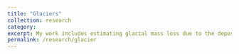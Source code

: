 ```yaml
---
title: "Glaciers"
collection: research
category: 
excerpt: My work includes estimating glacial mass loss due to the deposition of black carbon and dust on the glacier and due to the impact of climate change in the Hindu Kush Himalayan region. To learn more about it, click on the above link.
permalink: /research/glacier
---
```

